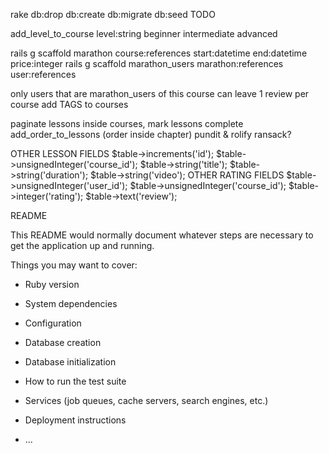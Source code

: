 rake db:drop db:create db:migrate db:seed
TODO

add_level_to_course level:string 
beginner
intermediate
advanced


rails g scaffold marathon course:references start:datetime end:datetime price:integer
rails g scaffold marathon_users marathon:references user:references

only users that are marathon_users of this course can leave 1 review per course
add TAGS to courses

paginate lessons inside courses, mark lessons complete
add_order_to_lessons (order inside chapter)
pundit & rolify
ransack?

OTHER LESSON FIELDS
            $table->increments('id');
            $table->unsignedInteger('course_id');
            $table->string('title');
            $table->string('duration');
            $table->string('video');
OTHER RATING FIELDS
            $table->unsignedInteger('user_id');
            $table->unsignedInteger('course_id');
            $table->integer('rating');
            $table->text('review');

README

This README would normally document whatever steps are necessary to get the
application up and running.




Things you may want to cover:

* Ruby version

* System dependencies

* Configuration

* Database creation

* Database initialization

* How to run the test suite

* Services (job queues, cache servers, search engines, etc.)

* Deployment instructions

* ...
